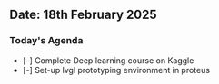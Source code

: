 ## Date: 18th February 2025

### Today's Agenda  
- [-] Complete Deep learning course on Kaggle
- [-] Set-up lvgl prototyping environment in proteus